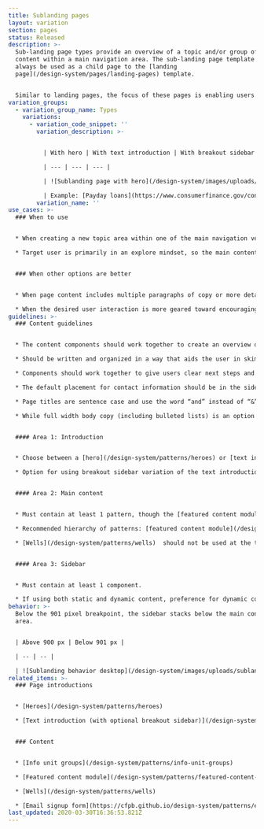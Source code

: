 ```yaml
---
title: Sublanding pages
layout: variation
section: pages
status: Released
description: >-
  Sub-landing page types provide an overview of a topic and/or group of related
  content within a main navigation area. The sub-landing page template should
  always be used as a child page to the [landing
  page](/design-system/pages/landing-pages) template.


  Similar to landing pages, the focus of these pages is enabling users to quickly understand a topic area and select the specific information that meets their need. Unlike the landing page, this template allows for lengthier content components to allow for further explanation of a topic if needed.
variation_groups:
  - variation_group_name: Types
    variations:
      - variation_code_snippet: ''
        variation_description: >-


          | With hero | With text introduction | With breakout sidebar |

          | --- | --- | --- |

          | ![Sublanding page with hero](/design-system/images/uploads/sublanding_examplea.jpg) | ![Sublanding page with text introduction](/design-system/images/uploads/sublanding_examplec.jpg) | ![Sublanding page with breakout sidebar](/design-system/images/uploads/sublanding_exampleb.jpg) |

          | Example: [Payday loans](https://www.consumerfinance.gov/consumer-tools/payday-loans/) | Example: [Financial education for adults](https://www.consumerfinance.gov/consumer-tools/educator-tools/adult-financial-education/) | Example: [Rulemaking](https://www.consumerfinance.gov/policy-compliance/rulemaking/)
        variation_name: ''
use_cases: >-
  ### When to use


  * When creating a new topic area within one of the main navigation verticals.

  * Target user is primarily in an explore mindset, so the main content of this page should be focused on introducing them to the topic and directing them to the specific content that will meet their needs.


  ### When other options are better


  * When page content includes multiple paragraphs of copy or more detailed definitions or explanations.

  * When the desired user interaction is more geared toward encouraging users to sit down and read something or engage deeply with an interactive tool.
guidelines: >-
  ### Content guidelines


  * The content components should work together to create an overview of the information held within the section and how it relates back to the main navigation section.

  * Should be written and organized in a way that aids the user in skimming and quickly navigating to lower-level pages where they’ll find the information they need.

  * Components should work together to give users clear next steps and calls to actions; give them the opportunity to decide quickly what content is relevant to them and where they should go next.

  * The default placement for contact information should be in the sidebar. Only use the main content area when contact information is of extra significance or directly ties into the main objective of the page.

  * Page titles are sentence case and use the word “and” instead of “&”. (Note that navigation labels follows a different style.)

  * While full width body copy (including bulleted lists) is an option in this template, it should be used sparingly.


  #### Area 1: Introduction


  * Choose between a [hero](/design-system/patterns/heroes) or [text introduction](/design-system/patterns/text-introductions) for this area.

  * Option for using breakout sidebar variation of the text introduction.


  #### Area 2: Main content


  * Must contain at least 1 pattern, though the [featured content module](/design-system/patterns/featured-content-module) or [well](/design-system/patterns/wells) should not stand on their own.

  * Recommended hierarchy of patterns: [featured content module](/design-system/patterns/featured-content-module), [info unit groups](/design-system/patterns/info-unit-groups), [wells](/design-system/patterns/wells), and full width body copy.

  * [Wells](/design-system/patterns/wells)  should not be used at the top of this area if the hero is used to introduce the page.


  #### Area 3: Sidebar


  * Must contain at least 1 component.

  * If using both static and dynamic content, preference for dynamic content to appear above static content.
behavior: >-
  Below the 901 pixel breakpoint, the sidebar stacks below the main content
  area.


  | Above 900 px | Below 901 px |

  | -- | -- |

  | ![Sublanding behavior desktop](/design-system/images/uploads/sublanding_behavior_desktop.jpg) | ![Sublanding behavior mobile](/design-system/images/uploads/sublanding_behavior_mobile.jpg) |
related_items: >-
  ### Page introductions


  * [Heroes](/design-system/patterns/heroes)

  * [Text introduction (with optional breakout sidebar)](/design-system/patterns/text-introductions)


  ### Content


  * [Info unit groups](/design-system/patterns/info-unit-groups)

  * [Featured content module](/design-system/patterns/featured-content-module)

  * [Wells](/design-system/patterns/wells)

  * [Email signup form](https://cfpb.github.io/design-system/patterns/e-mail-signup-forms)
last_updated: 2020-03-30T16:36:53.821Z
---
```

